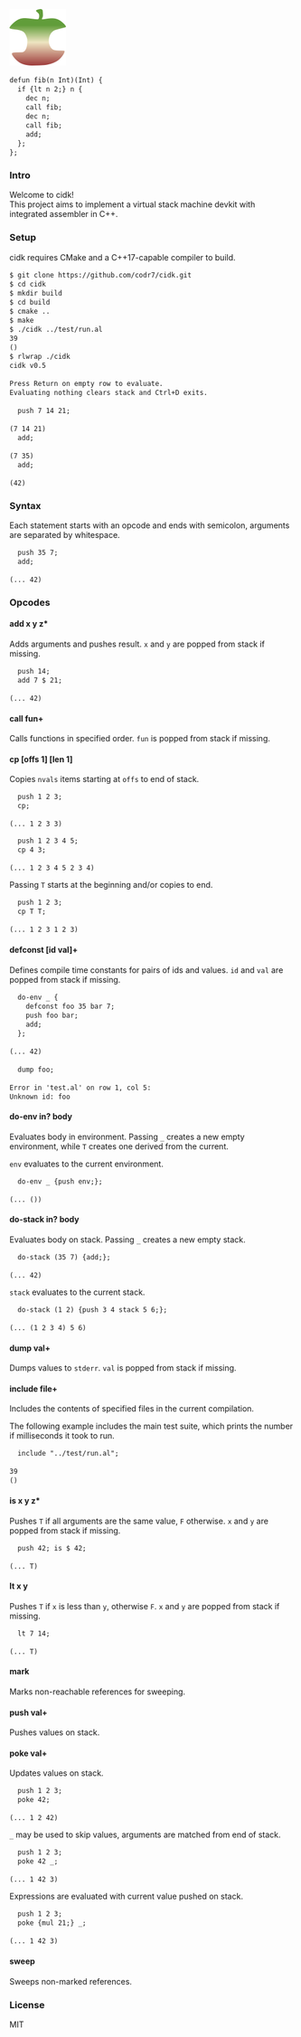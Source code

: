 ![Logo](logo.png)
  
```
defun fib(n Int)(Int) {
  if {lt n 2;} n {
    dec n;
    call fib;
    dec n;
    call fib; 
    add;
  };
};
```

### Intro
Welcome to cidk!<br/>
This project aims to implement a virtual stack machine devkit with integrated assembler in C++.

### Setup
cidk requires CMake and a C++17-capable compiler to build.

```
$ git clone https://github.com/codr7/cidk.git
$ cd cidk
$ mkdir build
$ cd build
$ cmake ..
$ make
$ ./cidk ../test/run.al
39
()
$ rlwrap ./cidk
cidk v0.5

Press Return on empty row to evaluate.
Evaluating nothing clears stack and Ctrl+D exits.

  push 7 14 21;
  
(7 14 21)
  add;
  
(7 35)
  add;

(42)
```

### Syntax
Each statement starts with an opcode and ends with semicolon, arguments are separated by whitespace.

```
  push 35 7;
  add;

(... 42)
```

### Opcodes

#### add x y z*
Adds arguments and pushes result. `x` and `y` are popped from stack if missing.

```
  push 14;
  add 7 $ 21;

(... 42)
```

#### call fun+
Calls functions in specified order. `fun` is popped from stack if missing.

#### cp [offs 1] [len 1]
Copies `nvals` items starting at `offs` to end of stack.

```
  push 1 2 3;
  cp;

(... 1 2 3 3)
```

```
  push 1 2 3 4 5;
  cp 4 3;

(... 1 2 3 4 5 2 3 4)
```

Passing `T` starts at the beginning and/or copies to end.

```
  push 1 2 3;
  cp T T;

(... 1 2 3 1 2 3)
```

#### defconst [id val]+
Defines compile time constants for pairs of ids and values. `id` and `val` are popped from stack if missing.

```
  do-env _ {
    defconst foo 35 bar 7;
    push foo bar;
    add;
  };
  
(... 42)

  dump foo;

Error in 'test.al' on row 1, col 5:
Unknown id: foo
```

#### do-env in? body
Evaluates body in environment. Passing `_` creates a new empty environment, while `T` creates one derived from the current.

`env` evaluates to the current environment.

```
  do-env _ {push env;};
  
(... ())
```

#### do-stack in? body
Evaluates body on stack. Passing `_` creates a new empty stack.

```
  do-stack (35 7) {add;};

(... 42)
```

`stack` evaluates to the current stack.

```
  do-stack (1 2) {push 3 4 stack 5 6;};

(... (1 2 3 4) 5 6)
```

#### dump val+
Dumps values to `stderr`. `val` is popped from stack if missing.

#### include file+
Includes the contents of specified files in the current compilation.

The following example includes the main test suite, which prints the number if milliseconds it took to run.

```
  include "../test/run.al";

39
()
```

#### is x y z*
Pushes `T` if all arguments are the same value, `F` otherwise. `x` and `y` are popped from stack if missing.

```
  push 42; is $ 42;

(... T)
```

#### lt x y
Pushes `T` if `x` is less than `y`, otherwise `F`. `x` and `y` are popped from stack if missing.

```
  lt 7 14;

(... T)
```

#### mark
Marks non-reachable references for sweeping.

#### push val+
Pushes values on stack.

#### poke val+
Updates values on stack.

```
  push 1 2 3;
  poke 42;

(... 1 2 42)
```

`_` may be used to skip values, arguments are matched from end of stack.

```
  push 1 2 3;
  poke 42 _;

(... 1 42 3)
```

Expressions are evaluated with current value pushed on stack.

```
  push 1 2 3;
  poke {mul 21;} _;

(... 1 42 3)
```

#### sweep
Sweeps non-marked references.

### License
MIT